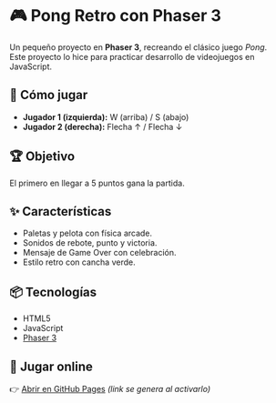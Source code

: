 # 🎮 Pong Retro con Phaser 3

Un pequeño proyecto en **Phaser 3**, recreando el clásico juego *Pong*.  
Este proyecto lo hice para practicar desarrollo de videojuegos en JavaScript.  

## 🚀 Cómo jugar
- **Jugador 1 (izquierda):** W (arriba) / S (abajo)  
- **Jugador 2 (derecha):** Flecha ↑ / Flecha ↓  

## 🏆 Objetivo
El primero en llegar a 5 puntos gana la partida.  

## ✨ Características
- Paletas y pelota con física arcade.  
- Sonidos de rebote, punto y victoria.  
- Mensaje de Game Over con celebración.  
- Estilo retro con cancha verde.  

## 📦 Tecnologías
- HTML5  
- JavaScript  
- [Phaser 3](https://phaser.io/)  

## 🔗 Jugar online
👉 [Abrir en GitHub Pages](https://TUUSUARIO.github.io/pong/) *(link se genera al activarlo)*
